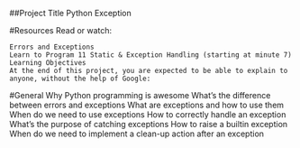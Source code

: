 ##Project Title
	Python Exception

#Resources
 Read or watch:

	Errors and Exceptions
	Learn to Program 11 Static & Exception Handling (starting at minute 7)
	Learning Objectives
	At the end of this project, you are expected to be able to explain to anyone, without the help of Google:

#General
	Why Python programming is awesome
	What’s the difference between errors and exceptions
	What are exceptions and how to use them
	When do we need to use exceptions
	How to correctly handle an exception
	What’s the purpose of catching exceptions
	How to raise a builtin exception
	When do we need to implement a clean-up action after an exception
